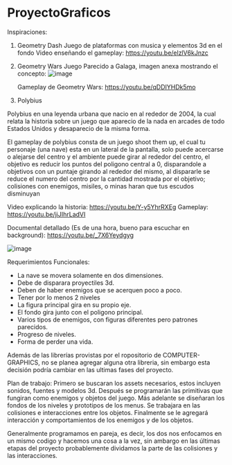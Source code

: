 # ProyectoGraficos

Inspiraciones:
1. Geometry Dash
    Juego de plataformas con musica y elementos 3d en el fondo
    Video enseñando el gameplay: https://youtu.be/elzlV6kJnzc
2. Geometry Wars
    Juego Parecido a Galaga, 
    imagen anexa mostrando el concepto:
    ![image](https://user-images.githubusercontent.com/30907667/131396106-df237fc7-9548-40cb-9ebc-888e4dd2f8bd.png)
    
    Gameplay de Geometry Wars: https://youtu.be/qDDIYHDk5mo

3. Polybius

Polybius en una leyenda urbana que nacio en al rededor de 2004, la cual relata la historia sobre un juego que aparecio de la nada en arcades de todo Estados Unidos y desaparecio de la misma forma.

El gameplay de polybius consta de un juego shoot them up, el cual tu personaje (una nave) esta en un lateral de la pantalla, solo puede acercarse o alejarse del centro y el ambiente puede girar al rededor del centro, el objetivo es reducir los puntos del poligono central a 0, disparandole a objetivos con un puntaje girando al rededor del mismo, al dispararle se reduce el numero del centro por la cantidad mostrada por el objetivo; colisiones con enemigos, misiles, o minas haran que tus escudos disminuyan

Video explicando la historia: https://youtu.be/Y-y5YhrRXEg
Gameplay: https://youtu.be/jiJIhrLadVI

Documental detallado (Es de una hora, bueno para escuchar en background): https://youtu.be/_7X6Yeydgyg

![image](https://user-images.githubusercontent.com/30907667/132741084-8101c9f5-3008-4d3b-8ae1-b7316495eeee.png)

Requerimientos Funcionales:

- La nave se movera solamente en dos dimensiones.
- Debe de disparara proyectiles 3d.
- Deben de haber enemigos que se acerquen poco a poco.
- Tener por lo menos 2 niveles
- La figura principal gira en su propio eje.
- El fondo gira junto con el poligono principal.
- Varios tipos de enemigos, con figuras diferentes pero patrones parecidos.
- Progreso de niveles.
- Forma de perder una vida.

Además de las librerías provistas por el ropositorio de COMPUTER-GRAPHICS, no se planea agregar alguna otra libreria, sin embargo
esta decisión podría cambiar en las ultimas fases del proyecto.

Plan de trabajo:
Primero se buscaran los assets necesarios, estos incluyen sonidos, fuentes y modelos 3d.
Después se programarán las primitivas que fungiran como enemigos y objetos del juego.
Más adelante se diseñaran los fondos de los niveles y prototipos de los menus.
Se trabajara en las colisiones e interacciones entre los objetos.
Finalmente se le agregará interacción y comportamientos de los enemigos y de los objetos.

Generalmente programamos en pareja, es decir, los dos nos enfocamos en un mismo codigo y hacemos una cosa a la vez, sin ambargo
en las últimas etapas del proyecto probablemente dividamos la parte de las colisiones y las interacciones.







    
    

